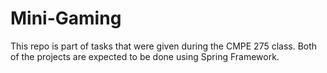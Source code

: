 # Mini-Gaming

This repo is part of tasks that were given during the CMPE 275 class. Both of the projects are expected to be done using Spring Framework.
